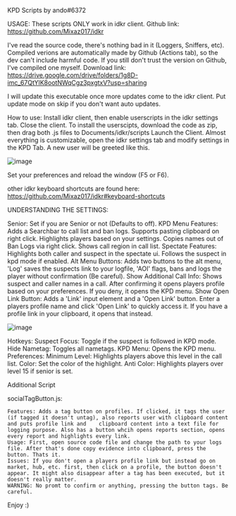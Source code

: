 KPD Scripts by ando#6372

USAGE:
These scripts ONLY work in idkr client.
Github link: https://github.com/Mixaz017/idkr

I've read the source code, there's nothing bad in it (Loggers, Sniffers, etc).
Compiled verions are automatically made by Github (Actions tab), so the dev can't include harmful code.
If you still don't trust the version on Github, I've compiled one myself.
Download link: https://drive.google.com/drive/folders/1g8D-imc_67QtYlK8ootNWqCgz3pxgtxV?usp=sharing

I will update this executable once more updates come to the idkr client.
Put update mode on skip if you don't want auto updates.

How to use:
Install idkr client, then enable userscripts in the idkr settings tab. Close the client.
To install the userscipts, download the code as zip, then drag both .js files to Documents/idkr/scripts
Launch the Client.
Almost everything is customizable, open the idkr settings tab and modify settings in the KPD Tab.
A new user will be greeted like this.

![image](https://user-images.githubusercontent.com/79867635/111846589-6f4c9b80-8907-11eb-893a-debcec3a13d9.png)


Set your preferences and reload the window (F5 or F6).

other idkr keyboard shortcuts are found here: https://github.com/Mixaz017/idkr#keyboard-shortcuts

UNDERSTANDING THE SETTINGS:

Senior: Set if you are Senior or not (Defaults to off).
KPD Menu Features: Adds a Searchbar to call list and ban logs. Supports pasting clipboard on right click. Highlights players based on your settings. Copies names out of Ban Logs via right click. Shows call region in call list.
Spectate Features: Highlights both caller and suspect in the spectate ui. Follows the suspect in kpd mode if enabled.
Alt Menu Buttons: Adds two buttons to the alt menu, 'Log' saves the suspects link to your logfile, 'AOI' flags, bans and logs the player without confirmation (Be careful).
Show Additional Call Info: Shows suspect and caller names in a call. After confirming it opens players profile based on your preferences. If you deny, it opens the KPD menu.
Show Open Link Button: Adds a 'Link' input element and a 'Open Link' button. Enter a players profile name and click 'Open Link' to quickly access it. If you have a profile link in your clipboard, it opens that instead.

![image](https://user-images.githubusercontent.com/79867635/111846617-7ecbe480-8907-11eb-8ae4-aff6941f5e5b.png)


Hotkeys:
Suspect Focus: Toggle if the suspect is followed in KPD mode.
Hide Nametag: Toggles all nametags.
KPD Menu: Opens the KPD menu.
Preferences:
Minimum Level: Highlights players above this level in the call list.
Color: Set the color of the highlight.
Anti Color: Highlights players over level 15 if senior is set.
	
Additional Script	

socialTagButton.js:

	Features: Adds a tag button on profiles. If clicked, it tags the user (if tagged it doesn't untag), also reports user with clipboard content and puts profile link and    clipboard content into a text file for logging purpose. Also has a button whcih opens reports section, opens every report and highlights every link.
	Usage: First, open source code file and change the path to your logs file. After that's done copy evidence into clipboard, press the button. Thats it.
	Issues: If you don't open a players profile link but instead go on market, hub, etc. first, then click on a profile, the button doesn't appear. It might also disappear after a tag has been executed, but it doesn't really matter.
	WARNING: No promt to confirm or anything, pressing the button tags. Be careful.


Enjoy :)
